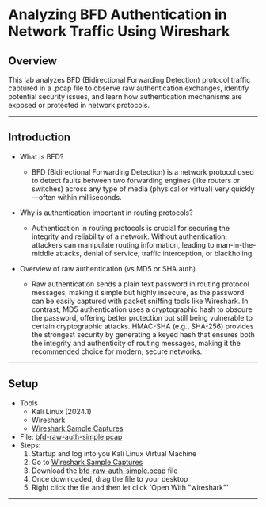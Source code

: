 # Analyzing BFD Authentication in Network Traffic Using Wireshark

## Overview
This lab analyzes BFD (Bidirectional Forwarding Detection) protocol traffic captured in a .pcap file to observe raw authentication exchanges, identify potential security issues, and learn how authentication mechanisms are exposed or protected in network protocols.

---

## Introduction
- What is BFD?
  - BFD (Bidirectional Forwarding Detection) is a network protocol used to detect faults between two forwarding engines (like routers or switches) across any type of media (physical or virtual) very quickly—often within milliseconds.

- Why is authentication important in routing protocols?
  - Authentication in routing protocols is crucial for securing the integrity and reliability of a network. Without authentication, attackers can manipulate routing information, leading to man-in-the-middle attacks, denial of service, traffic interception, or blackholing.
  
- Overview of raw authentication (vs MD5 or SHA auth).
  - Raw authentication sends a plain text password in routing protocol messages, making it simple but highly insecure, as the password can be easily captured with packet sniffing tools like Wireshark. In contrast, MD5 authentication uses a cryptographic hash to obscure the password, offering better protection but still being vulnerable to certain cryptographic attacks. HMAC-SHA (e.g., SHA-256) provides the strongest security by generating a keyed hash that ensures both the integrity and authenticity of routing messages, making it the recommended choice for modern, secure networks.



---

## Setup
- Tools
  - Kali Linux (2024.1)
  - Wireshark
  - [Wireshark Sample Captures](https://wiki.wireshark.org/SampleCaptures#sample-captures)
- File: [bfd-raw-auth-simple.pcap](bfd-raw-auth-simple.pcap)
- Steps:
  1. Startup and log into you Kali Linux Virtual Machine
  2. Go to [Wireshark Sample Captures](https://wiki.wireshark.org/SampleCaptures#sample-captures)
  3. Download the [bfd-raw-auth-simple.pcap](bfd-raw-auth-simple.pcap) file
  4. Once downloaded, drag the file to your desktop
  5. Right click the file and then let click 'Open With "wireshark"'

---


